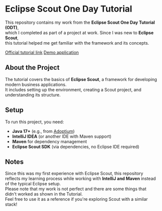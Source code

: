 # Eclipse Scout One Day Tutorial

This repository contains my work from the **Eclipse Scout One Day Tutorial (ODT)**,  
which I completed as part of a project at work. Since I was new to **Eclipse Scout**,  
this tutorial helped me get familiar with the framework and its concepts. 

[Official tutorial link](https://eclipsescout.github.io/scout-docs/24.2/getstarted/one-day-tutorial.html) 
[Demo application](https://scout.bsi-software.com/contacts/)

## About the Project

The tutorial covers the basics of **Eclipse Scout**, a framework for developing modern business applications.  
It includes setting up the environment, creating a Scout project, and understanding its structure.  

## Setup

To run this project, you need:  

- **Java 17+** (e.g., from [Adoptium](https://adoptium.net/))
- **IntelliJ IDEA** (or another IDE with Maven support)
- **Maven** for dependency management
- **Eclipse Scout SDK** (via dependencies, no Eclipse IDE required)

## Notes

Since this was my first experience with Eclipse Scout, this repository reflects my learning process while working with **IntelliJ and Maven** instead of the typical Eclipse setup.  
Please note that my work is not perfect and there are some things that didn't worked as shown in the Tutorial.   
Feel free to use it as a reference if you're exploring Scout with a similar stack!

